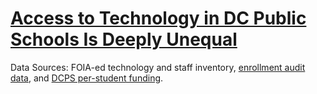 # [Access to Technology in DC Public Schools Is Deeply Unequal](https://www.washingtoncitypaper.com/news/article/21013046/access-to-technology-in-dc-public-schools-is-deeply-unequal)

Data Sources: FOIA-ed technology and staff inventory, [enrollment audit data](https://osse.dc.gov/enrollment), and [DCPS per-student funding](http://dcpsbudget.ourdcschools.org/).

